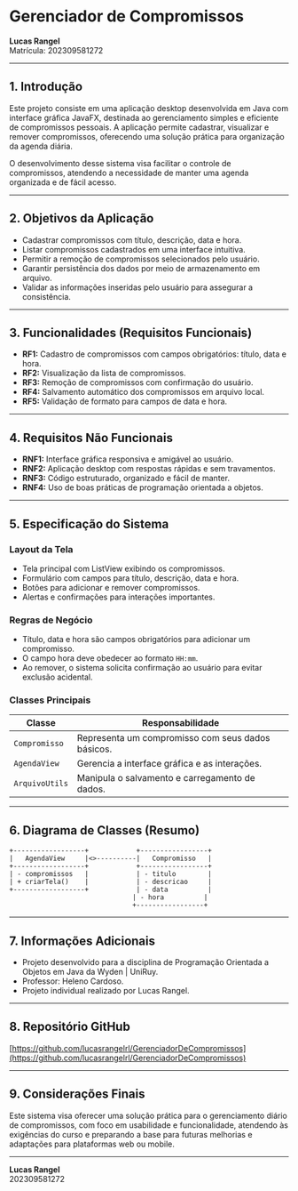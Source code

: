 
# Gerenciador de Compromissos

**Lucas Rangel**  
Matrícula: 202309581272

---

## 1. Introdução

Este projeto consiste em uma aplicação desktop desenvolvida em Java com interface gráfica JavaFX, destinada ao gerenciamento simples e eficiente de compromissos pessoais. A aplicação permite cadastrar, visualizar e remover compromissos, oferecendo uma solução prática para organização da agenda diária.

O desenvolvimento desse sistema visa facilitar o controle de compromissos, atendendo a necessidade de manter uma agenda organizada e de fácil acesso.

---

## 2. Objetivos da Aplicação

- Cadastrar compromissos com título, descrição, data e hora.
- Listar compromissos cadastrados em uma interface intuitiva.
- Permitir a remoção de compromissos selecionados pelo usuário.
- Garantir persistência dos dados por meio de armazenamento em arquivo.
- Validar as informações inseridas pelo usuário para assegurar a consistência.

---

## 3. Funcionalidades (Requisitos Funcionais)

- **RF1:** Cadastro de compromissos com campos obrigatórios: título, data e hora.
- **RF2:** Visualização da lista de compromissos.
- **RF3:** Remoção de compromissos com confirmação do usuário.
- **RF4:** Salvamento automático dos compromissos em arquivo local.
- **RF5:** Validação de formato para campos de data e hora.

---

## 4. Requisitos Não Funcionais

- **RNF1:** Interface gráfica responsiva e amigável ao usuário.
- **RNF2:** Aplicação desktop com respostas rápidas e sem travamentos.
- **RNF3:** Código estruturado, organizado e fácil de manter.
- **RNF4:** Uso de boas práticas de programação orientada a objetos.

---

## 5. Especificação do Sistema

### Layout da Tela

- Tela principal com ListView exibindo os compromissos.
- Formulário com campos para título, descrição, data e hora.
- Botões para adicionar e remover compromissos.
- Alertas e confirmações para interações importantes.

### Regras de Negócio

- Título, data e hora são campos obrigatórios para adicionar um compromisso.
- O campo hora deve obedecer ao formato `HH:mm`.
- Ao remover, o sistema solicita confirmação ao usuário para evitar exclusão acidental.

### Classes Principais

| Classe        | Responsabilidade                                   |
|---------------|---------------------------------------------------|
| `Compromisso` | Representa um compromisso com seus dados básicos.|
| `AgendaView`  | Gerencia a interface gráfica e as interações.     |
| `ArquivoUtils`| Manipula o salvamento e carregamento de dados.    |

---

## 6. Diagrama de Classes (Resumo)

```
+------------------+            +-----------------+
|   AgendaView     |<>----------|   Compromisso   |
+------------------+            +-----------------+
| - compromissos   |            | - titulo        |
| + criarTela()    |            | - descricao     |
+------------------+            | - data          |
                               | - hora          |
                               +-----------------+
```

---

## 7. Informações Adicionais

- Projeto desenvolvido para a disciplina de Programação Orientada a Objetos em Java da Wyden | UniRuy.
- Professor: Heleno Cardoso.
- Projeto individual realizado por Lucas Rangel.

---

## 8. Repositório GitHub

[https://github.com/lucasrangelrl/GerenciadorDeCompromissos](https://github.com/lucasrangelrl/GerenciadorDeCompromissos)

---

## 9. Considerações Finais

Este sistema visa oferecer uma solução prática para o gerenciamento diário de compromissos, com foco em usabilidade e funcionalidade, atendendo às exigências do curso e preparando a base para futuras melhorias e adaptações para plataformas web ou mobile.

---

**Lucas Rangel**  
202309581272
